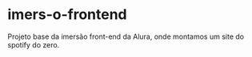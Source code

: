 # imers-o-frontend
Projeto base da imersão front-end da Alura, onde montamos um site do spotify do zero.
